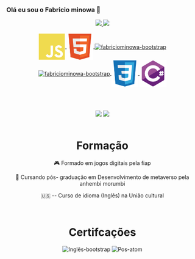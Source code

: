 ### Olá eu sou o Fabricio minowa 👋



<div align="center">
  <a href="https://github.com/fabriciominowa">
  <img height="190em" src="https://github-readme-stats.vercel.app/api?username=fabriciominowa&show_icons=true&theme=react&include_all_commits=true&count_public=true"/>
  <img height="190em" src="https://github-readme-stats.vercel.app/api/top-langs/?username=fabriciominowa&layout=compact&langs_count=7&theme=react"/>
</div>




    
<div align="center" style="display: inline_block"><br>
  <img align="center" alt="fabriciominowa-Js" height="70" width="70" src="https://raw.githubusercontent.com/devicons/devicon/master/icons/javascript/javascript-plain.svg">
<!--   <img align="center" alt="fabriciominowa-Ts" height="30" width="40" src="https://raw.githubusercontent.com/devicons/devicon/master/icons/typescript/typescript-plain.svg"> -->
<!--   <img align="center" alt="fabriciominowa-React" height="30" width="40" src="https://raw.githubusercontent.com/devicons/devicon/master/icons/react/react-original.svg"> -->
  <img align="center" alt="fabriciominowa-HTML"height="70" width="70" src="https://raw.githubusercontent.com/devicons/devicon/master/icons/html5/html5-original.svg">
<img align="center" alt="fabriciominowa-bootstrap"height="70" width="70"src="https://cdn.jsdelivr.net/gh/devicons/devicon/icons/bootstrap/bootstrap-plain.svg" />
    <img align="center" alt="fabriciominowa-bootstrap" height="70" width="70" src="https://cdn3.iconfinder.com/data/icons/logos-3/250/angular-512.png" />

  <img align="center" alt="fabriciominowa-CSS" height="70" width="70" src="https://raw.githubusercontent.com/devicons/devicon/master/icons/css3/css3-original.svg">
<!--   <img align="center" alt="Rafa-Python" height="30" width="40" src="https://raw.githubusercontent.com/devicons/devicon/master/icons/python/python-original.svg"> -->
  <img align="center" alt="fabriciominowa-Csharp"height="70" width="70" src="https://raw.githubusercontent.com/devicons/devicon/master/icons/csharp/csharp-original.svg">
<!--   <img align="right" alt="Rafa-pic" height="150" style="border-radius:50px;" src="https://media.discordapp.net/attachments/639956127056134178/890373478988013628/Publicacoes_Instagram_1_1.png?width=676&height=676"> -->
</div>
</div>

<br><br>





  <div align="center" style="display: inline_block> <br><br>
   <a href = "mailto:fabriciominowa12@gmail.com"><img src="https://img.shields.io/badge/-Gmail-%23333?style=for-the-badge&logo=gmail&logoColor=white" target="_blank"></a>
  <a href="https://www.linkedin.com/in/fabr%C3%ADciomoraesminowa/" target="_blank"><img src="https://img.shields.io/badge/-LinkedIn-%230077B5?style=for-the-badge&logo=linkedin&logoColor=white" target="_blank"></a> 
 
</div>
  

 

</div>
  <div align="center" style="display: inline_block"><br>

  <h1> Formação</h1>
 <p> 🎮 Formado em jogos digitais pela fiap</p>
 
<p>
🥽 Cursando pós- graduação em Desenvolvimento de metaverso pela anhembi morumbi</p>
  <p> 🇺🇸 -- Curso de idioma (Inglês) na União cultural</p>
  </div>
 <div align="center" style="display: inline_block"><br>
   <h1> Certifcações</h1>
  <img alt="Inglês-bootstrap" height="150" wixth="150" src="https://images.credly.com/size/340x340/images/4136ced8-75d5-4afb-8677-40b6236e2672/azure-ai-fundamentals-600x600.png"> 
  

<img   alt="Pos-atom" height="150" wixth="150" src="https://images.credly.com/size/340x340/images/2a6251f2-737b-4bf6-9190-d77570cc76fc/CERT-Fundamentals-Power-Platform.png" /> 


</div>
